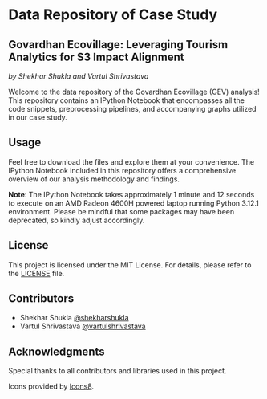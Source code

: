 # Data Repository of Case Study
## Govardhan Ecovillage: Leveraging Tourism Analytics for S3 Impact Alignment

*by Shekhar Shukla and Vartul Shrivastava*

Welcome to the data repository of the Govardhan Ecovillage (GEV) analysis! This repository contains an IPython Notebook that encompasses all the code snippets, preprocessing pipelines, and accompanying graphs utilized in our case study.

## Usage
Feel free to download the files and explore them at your convenience. The IPython Notebook included in this repository offers a comprehensive overview of our analysis methodology and findings.

**Note**: The IPython Notebook takes approximately 1 minute and 12 seconds to execute on an AMD Radeon 4600H powered laptop running Python 3.12.1 environment. Please be mindful that some packages may have been deprecated, so kindly adjust accordingly.

## License
This project is licensed under the MIT License. For details, please refer to the [LICENSE](LICENSE) file.

## Contributors
- Shekhar Shukla [@shekharshukla](https://www.linkedin.com/in/shekhar-shukla-07161740/)
- Vartul Shrivastava [@vartulshrivastava](https://www.linkedin.com/in/vartul-shrivastava/)

## Acknowledgments
Special thanks to all contributors and libraries used in this project.

Icons provided by [Icons8](https://icons8.com).
